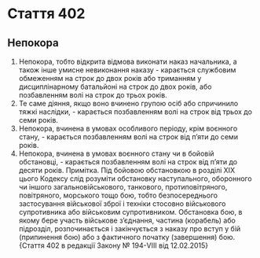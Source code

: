 Cтаття 402
====
Непокора
----
1. Непокора, тобто відкрита відмова виконати наказ начальника, а також інше умисне невиконання наказу -
карається службовим обмеженням на строк до двох років або триманням у дисциплінарному батальйоні на строк до двох років, або позбавленням волі на строк до трьох років.
2. Те саме діяння, якщо воно вчинено групою осіб або спричинило тяжкі наслідки, -
карається позбавленням волі на строк від трьох до семи років.
3. Непокора, вчинена в умовах особливого періоду, крім воєнного стану, -
карається позбавленням волі на строк від п’яти до семи років.
4. Непокора, вчинена в умовах воєнного стану чи в бойовій обстановці, -
карається позбавленням волі на строк від п’яти до десяти років.
Примітка. Під бойовою обстановкою в розділі XIX цього Кодексу слід розуміти обстановку наступального, оборонного чи іншого загальновійськового, танкового, протиповітряного, повітряного, морського тощо бою, тобто безпосереднього застосування військової зброї і техніки стосовно військового супротивника або військовим супротивником. Обстановка бою, в якому бере участь військове з’єднання, частина (корабель) або підрозділ, розпочинається і закінчується з наказу про вступ у бій (припинення бою) або з фактичного початку (завершення) бою.
{Стаття 402 в редакції Закону № 194-VIII від 12.02.2015}
